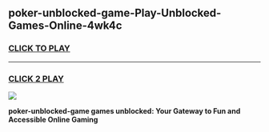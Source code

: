 
## poker-unblocked-game-Play-Unblocked-Games-Online-4wk4c
<h3>
<a href="https://premium76.site?title=poker-unblocked-game&ref=25A">CLICK TO PLAY</a></h3>
<hr>

<h3>
<a href="https://premium76.site?title=poker-unblocked-game&ref=25A">CLICK 2 PLAY</a>
  
</h3>

<a href="https://premium76.site?title=poker-unblocked-game&ref=25A"><img src="https://clearcache.store/games.png"></a>


**poker-unblocked-game games unblocked: Your Gateway to Fun and Accessible Online Gaming**
